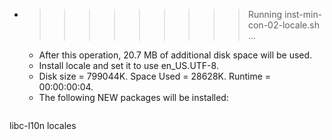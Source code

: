 * >>>>>>>>> Running inst-min-con-02-locale.sh ...
  * After this operation, 20.7 MB of additional disk space will be used.
  * Install locale and set it to use en_US.UTF-8.
  * Disk size = 799044K. Space Used = 28628K. Runtime = 00:00:00:04.
  * The following NEW packages will be installed:
  ```bash
libc-l10n locales
  ```

